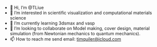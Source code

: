- 👋 Hi, I’m @TLiue
- 👀 I’m interested in scientific visualization and computational materials science
- 🌱 I’m currently learning 3dsmax and vasp
- 💞️ I’m looking to collaborate on Model making, cover design, material simulation (from Newtonian mechanics to quantum mechanics).
- 📫 How to reach me send email: timquiler@icloud.com

<!---
TLiue/TLiue is a ✨ special ✨ repository because its `README.md` (this file) appears on your GitHub profile.
You can click the Preview link to take a look at your changes.
--->
